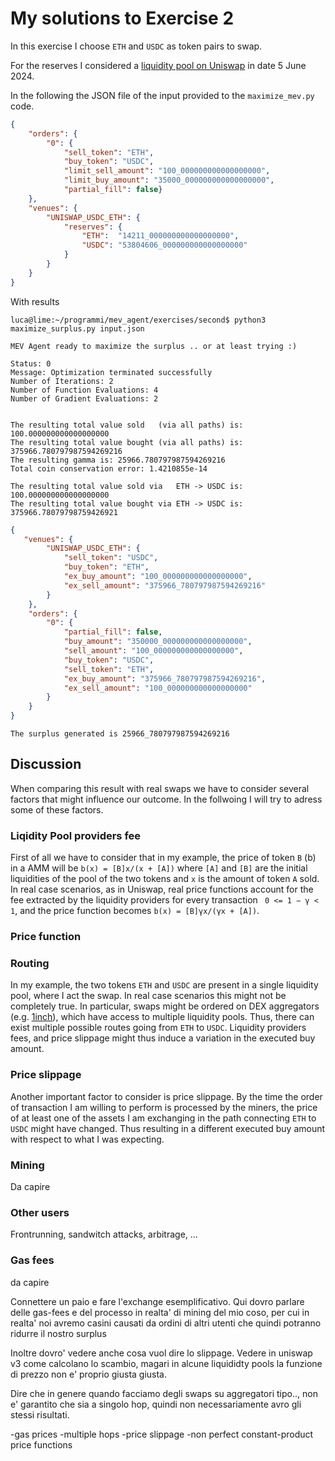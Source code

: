 # My solutions to Exercise 2

In this exercise I choose `ETH` and `USDC` as token pairs to swap.

For the reserves I considered a [liquidity pool on Uniswap](https://v2.info.uniswap.org/pair/0xb4e16d0168e52d35cacd2c6185b44281ec28c9dc) in date 5 June 2024.

In the following the JSON file of the input provided to the `maximize_mev.py` code.

```json
{
    "orders": {
        "0": {
            "sell_token": "ETH",
            "buy_token": "USDC",
            "limit_sell_amount": "100_000000000000000000",
            "limit_buy_amount": "35000_000000000000000000",
            "partial_fill": false}
    },
    "venues": {
        "UNISWAP_USDC_ETH": {
            "reserves": {
                "ETH":  "14211_000000000000000000",
                "USDC": "53804606_000000000000000000"
            }
        }
    }
}
```

With results 

```console
luca@lime:~/programmi/mev_agent/exercises/second$ python3 maximize_surplus.py input.json 
 
MEV Agent ready to maximize the surplus .. or at least trying :)
 
Status: 0
Message: Optimization terminated successfully
Number of Iterations: 2
Number of Function Evaluations: 4
Number of Gradient Evaluations: 2
 
 
The resulting total value sold   (via all paths) is: 100.000000000000000000
The resulting total value bought (via all paths) is: 375966.780797987594269216
The resulting gamma is: 25966.780797987594269216
Total coin conservation error: 1.4210855e-14
 
The resulting total value sold via   ETH -> USDC is: 100.000000000000000000
The resulting total value bought via ETH -> USDC is: 375966.78079798759426921
```
```json
{
   "venues": {
        "UNISWAP_USDC_ETH": {
            "sell_token": "USDC",
            "buy_token": "ETH",
            "ex_buy_amount": "100_000000000000000000",
            "ex_sell_amount": "375966_780797987594269216"
        }
    },
    "orders": {
        "0": {
            "partial_fill": false,
            "buy_amount": "350000_000000000000000000",
            "sell_amount": "100_000000000000000000",
            "buy_token": "USDC",
            "sell_token": "ETH",
            "ex_buy_amount": "375966_780797987594269216",
            "ex_sell_amount": "100_000000000000000000"
        }
    }
}
```

```
The surplus generated is 25966_780797987594269216
```

## Discussion
When comparing this result with real swaps we have to consider several factors that might influence our outcome.
In the follwoing I will try to adress some of these factors. 

### Liqidity Pool providers fee
First of all we have to consider that in my example, the price of token `B` (b) in a AMM will be `b(x) = [B]x/(x + [A])` where `[A]` and `[B]` are the initial liquidities of the pool of the two tokens and `x` is the amount of token `A` sold. In real case scenarios, as in Uniswap, real price functions account for the fee extracted by the liquidity providers for every transaction ` 0 <= 1 − γ < 1`, and the price function becomes
`b(x) = [B]γx/(γx + [A])`.

### Price function


### Routing
In my example, the two tokens `ETH` and `USDC` are present in a single liquidity pool, where I act the swap. In real case scenarios this might not be completely true. In particular, swaps might be ordered on DEX aggregators (e.g. [1inch](https://1inch.io/)), which have access to multiple liquidity pools. Thus, there can exist multiple possible routes going from `ETH` to `USDC`. 
Liquidity providers fees, and price slippage might thus induce a variation in the executed buy amount.

### Price slippage
Another important factor to consider is price slippage. By the time the order of transaction I am willing to perform is processed by the miners, the price of at least one of the assets I am exchanging in the path connecting `ETH` to `USDC` might have changed. Thus resulting in a different executed buy amount with respect to what I was expecting.

### Mining
Da capire

### Other users
Frontrunning, sandwitch attacks, arbitrage, ...


### Gas fees
da capire


Connettere un paio e fare l'exchange esemplificativo.
Qui dovro parlare delle gas-fees e del processo in realta' di mining del mio coso, per cui in realta' noi avremo casini causati da ordini di altri utenti che quindi potranno ridurre il nostro surplus

Inoltre dovro' vedere anche cosa vuol dire lo slippage.
Vedere in uniswap v3 come calcolano lo scambio, magari in alcune liquididty pools la funzione di prezzo non e' proprio giusta giusta.


Dire che in genere quando facciamo degli swaps su aggregatori tipo.., non e' garantito che sia a singolo hop, quindi non necessariamente avro gli stessi risultati.

-gas prices
-multiple hops
-price slippage
-non perfect constant-product price functions
